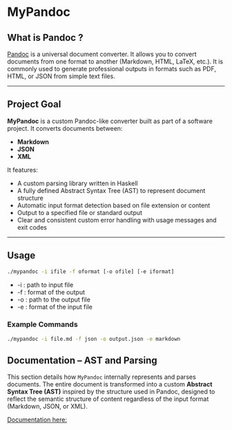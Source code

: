 # MyPandoc

## What is Pandoc ?

[Pandoc](https://pandoc.org/) is a universal document converter.
It allows you to convert documents from one format to another (Markdown, HTML, LaTeX, etc.).
It is commonly used to generate professional outputs in formats such as PDF, HTML, or JSON from simple text files.

---

## Project Goal

**MyPandoc** is a custom Pandoc-like converter built as part of a software project. It converts documents between:

- **Markdown**
- **JSON**
- **XML**

It features:

- A custom parsing library written in Haskell
- A fully defined Abstract Syntax Tree (AST) to represent document structure
- Automatic input format detection based on file extension or content
- Output to a specified file or standard output
- Clear and consistent custom error handling with usage messages and exit codes
---

## Usage

```bash
./mypandoc -i ifile -f oformat [-o ofile] [-e iformat]
```
-  -i : path to input file
-  -f : format of the output
-  -o : path to the output file
-  -e : format of the input file

### Example Commands
```bash
./mypandoc -i file.md -f json -o output.json -e markdown
```

## Documentation – AST and Parsing

This section details how `MyPandoc` internally represents and parses documents.
The entire document is transformed into a custom **Abstract Syntax Tree (AST)** inspired by the structure used in Pandoc,
designed to reflect the semantic structure of content regardless of the input format (Markdown, JSON, or XML).

[Documentation here:](./doc/doc.md)
